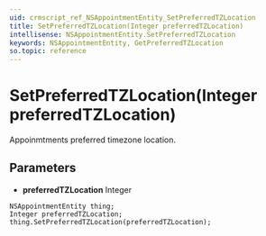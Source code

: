 ```yaml
---
uid: crmscript_ref_NSAppointmentEntity_SetPreferredTZLocation
title: SetPreferredTZLocation(Integer preferredTZLocation)
intellisense: NSAppointmentEntity.SetPreferredTZLocation
keywords: NSAppointmentEntity, GetPreferredTZLocation
so.topic: reference
---
```


# SetPreferredTZLocation(Integer preferredTZLocation)

Appoinmtments preferred timezone location.

## Parameters

* **preferredTZLocation** Integer

```crmscript
NSAppointmentEntity thing;
Integer preferredTZLocation;
thing.SetPreferredTZLocation(preferredTZLocation);
```

